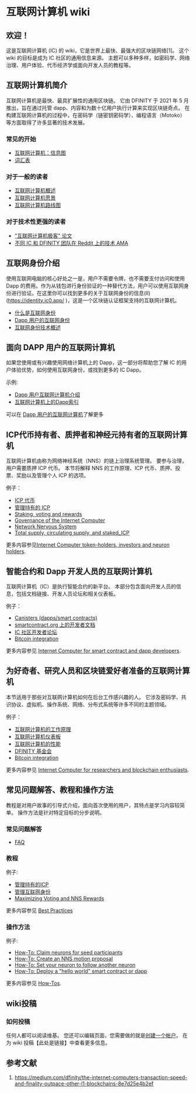 # 互联网计算机 wiki

## 欢迎！

这是互联网计算机 (IC) 的 wiki，它是世界上最快、最强大的区块链网络[1]。 这个wiki 的目标是成为 IC 社区的通用信息来源。 主题可以多种多样，如密码学、网络治理、用户体验、代币经济学或面向开发人员的教程等。

## 互联网计算机简介

互联网计算机是最快、最具扩展性的通用区块链。 它由 DFINITY 于 2021 年 5 月推出，旨在通过托管 dapp、内容和为数十亿用户执行计算来实现区块链奇点。 在构建互联网计算机的过程中，在密码学（链密钥密码学）、编程语言（Motoko）等方面取得了许多显著的技术发展。

### 常见的开始

- [互联网计算机：信息图](https://dfinity.org/icig.pdf)
- [词汇表](wiki/1.互联网计算机介绍/1.1词汇表.md)

### 对于一般的读者

- [互联网计算机概述](wiki/互联网计算机概述.md)
- [互联网计算机愿景](wiki/互联网计算机愿景.md)
- [互联网计算机路线图](https://dfinity.org/roadmap/)

### 对于技术性更强的读者

- ["互联网计算机极客" 论文](https://eprint.iacr.org/2022/087)
- [不同 IC 和 DFINITY 团队在 Reddit 上的技术 AMA](https://www.reddit.com/r/dfinity/comments/ozboyi/megathread_technical_amas/)

## 互联网身份介绍

使用互联网电脑的核心好处之一是，用户不需要令牌，也不需要支付访问和使用 Dapp 的费用。作为从钱包进行身份验证的一种替代方法，用户可以使用互联网身份进行验证。在这里你可以找到更多的关于互联网身份的信息(II)(https://identity.ic0.app/ )，这是一个区块链认证框架支持的互联网计算机。

- [什么是互联网身份](wiki/什么是互联网身份.md)
- [Dapp 用户的互联网身份](wiki/Dapp用户的互联网身份.md)
- [互联网身份技术概述](wiki/互联网身份技术概述.md)

## 面向 DAPP 用户的互联网计算机

如果您使用或有兴趣使用网络计算机上的 Dapp，这一部分将帮助您了解 IC 的用户体验优势，如何使用互联网身份，或找到更多的 IC Dapp。

示例:

- [Dapp 用户互联网计算机介绍](wiki/Dapp用户的互联网计算机介绍.md)
- [互联网计算机上的Dapp索引](wiki/互联网计算机上的Dapp索引.md)

可以在 [Dapp 用户的互联网计算机](wiki/Dapp用户的互联网计算机.md)了解更多

## ICP代币持有者、质押者和神经元持有者的互联网计算机

互联网计算机由称为网络神经系统（NNS）的链上治理系统管理。 要参与治理，用户需要质押 ICP 代币。 本节将解释 NNS 的工作原理、ICP 代币、质押、投票、奖励以及管理个人 ICP 的选项。

例子：

- [ICP 代币](wiki/ICP代币.md)
- [管理持有的 ICP](wiki/管理持有的ICP.md)
- [Staking, voting and rewards](https://wiki.internetcomputer.org/wiki/Staking,_voting_and_rewards)
- [Governance of the Internet Computer](https://wiki.internetcomputer.org/wiki/Governance_of_the_Internet_Computer)
- [Network Nervous System](https://wiki.internetcomputer.org/wiki/Network_Nervous_System)
- [Total supply, circulating supply, and staked_ICP](https://wiki.internetcomputer.org/wiki/Total_supply,_circulating_supply,_and_staked_ICP)

更多内容参见[Internet Computer token-holders, investors and neuron holders](https://wiki.internetcomputer.org/wiki/Internet_Computer_token-holders,_investors_and_neuron_holders).

## 智能合约和 Dapp 开发人员的互联网计算机

互联网计算机（IC）是执行智能合约的新平台。 本部分包含面向开发人员的信息，包括文档链接、开发人员论坛和相关仪表板。

例子：

- [Canisters (dapps/smart contracts)](https://wiki.internetcomputer.org/wiki/Canisters_(dapps/smart_contracts))
- [smartcontract.org 上的开发者文档](https://smartcontracts.org/)
- [IC 社区开发者论坛](https://forum.dfinity.org/)
- [Bitcoin integration](https://wiki.internetcomputer.org/wiki/Bitcoin_integration)

更多内容参见 [Internet Computer for smart contract and dapp developers](https://wiki.internetcomputer.org/wiki/Internet_Computer_for_smart_contract_and_dapp_developers).

## 为好奇者、研究人员和区块链爱好者准备的互联网计算机

本节适用于那些对互联网计算机如何在后台工作感兴趣的人。 它涉及密码学、共识协议、虚拟机、操作系统、网络、分布式系统等许多不同的主题领域。

例子：

- [互联网计算机的工作原理](https://dfinity.org/howitworks/)
- [互联网计算机仪表板](https://dashboard.internetcomputer.org/)
- [互联网计算机的性能](wiki/互联网计算机的性能.md)
- [DFINITY 基金会](wiki/DFINITY基金会.md)
- [Bitcoin integration](https://wiki.internetcomputer.org/wiki/Bitcoin_integration)

更多内容参见 [Internet Computer for researchers and blockchain enthusiasts](https://wiki.internetcomputer.org/w/index.php?title=Internet_Computer_for_researchers_and_blockchain_enthusiasts&action=edit&redlink=1).

## 常见问题解答、教程和操作方法

教程是对用户故事的引导式介绍，面向首次使用的用户，其特点是学习内容较简单。 操作方法是针对特定目标的分步说明。

### 常见问题解答

- [FAQ](wiki/FAQ.md)

### 教程

例子:

- [管理持有的ICP](wiki/管理持有的ICP.md)
- [管理互联网身份](wiki/管理互联网身份.md)
- [Maximizing Voting and NNS Rewards](https://wiki.internetcomputer.org/wiki/Maximizing_Voting_and_NNS_Rewards)

更多内容参见 [Best Practices](https://wiki.internetcomputer.org/wiki/Best_Practices)

### 操作方法

例子:

- [How-To: Claim neurons for seed participants](https://wiki.internetcomputer.org/wiki/How-To:_Claim_neurons_for_seed_participants)
- [How-To: Create an NNS motion proposal](https://wiki.internetcomputer.org/wiki/How-To:_Create_an_NNS_motion_proposal)
- [How-To: Set your neuron to follow another neuron](https://wiki.internetcomputer.org/wiki/How-To:_Set_your_neuron_to_follow_another_neuron)
- [How-To: Deploy a "hello world" smart contract or dapp](https://wiki.internetcomputer.org/wiki/How-To:_Deploy_a_"hello_world"_smart_contract_or_dapp)


更多内容参见 [How-Tos](https://wiki.internetcomputer.org/wiki/How-Tos).

## wiki投稿

### 如何投稿

任何人都可以阅读维基。 您还可以编辑页面，您需要做的就是[创建一个帐户](https://wiki.internetcomputer.org/wiki/Special:CreateAccount)。 在为 wiki 投稿【此处是链接】中查看更多信息。

## 参考文献

1.  https://medium.com/dfinity/the-internet-computers-transaction-speed-and-finality-outpace-other-l1-blockchains-8e7d25e4b2ef



